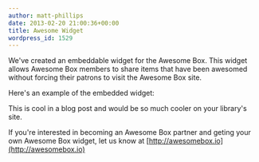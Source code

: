 ```yaml
---
author: matt-phillips
date: 2013-02-20 21:00:36+00:00
title: Awesome Widget
wordpress_id: 1529
---
```


We've created an embeddable widget for the Awesome Box. This widget allows Awesome Box members to share items that have been awesomed without forcing their patrons to visit the Awesome Box site.



Here's an example of the embedded widget:

<script src="http://lil.awesomebox.io/widget/"></script>

This is cool in a blog post and would be so much cooler on your library's site.

If you're interested in becoming an Awesome Box partner and geting your own Awesome Box widget, let us know at [http://awesomebox.io](http://awesomebox.io)
